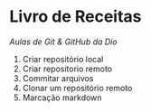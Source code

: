 # Livro de Receitas

*Aulas de Git &amp; GitHub da Dio*

1. Criar repositório local
2. Criar repositorio remoto
3. Commitar arquivos
4. Clonar um repositório remoto
5. Marcação markdown
